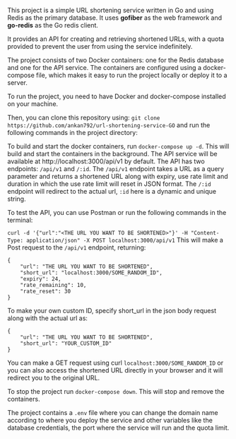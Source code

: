 This project is a simple URL shortening service written in Go and using Redis as the primary database. It uses **gofiber** as the web framework and **go-redis** as the Go redis client.

It provides an API for creating and retrieving shortened URLs, with a quota provided to prevent the user from using the service indefinitely.

The project consists of two Docker containers: one for the Redis database and one for the API service. The containers are configured using a docker-compose file, which makes it easy to run the project locally or deploy it to a server.

To run the project, you need to have Docker and docker-compose installed on your machine. 

Then, you can clone this repository using:
```git clone https://github.com/ankan792/url-shortening-service-GO```
and run the following commands in the project directory:

To build and start the docker containers, run ```docker-compose up -d```.
This will build and start the containers in the background. The API service will be available at http://localhost:3000/api/v1 by default. 
The API has two endpoints: `/api/v1` and `/:id`. 
The `/api/v1` endpoint takes a URL as a query parameter and returns a shortened URL along with expiry, use rate limit and duration in which the use rate limit will reset in JSON format. 
The `/:id` endpoint will redirect to the actual url, `:id` here is a dynamic and unique string.

To test the API, you can use Postman or run the following commands in the terminal:

```curl -d '{"url":"<THE URL YOU WANT TO BE SHORTENED>"}' -H "Content-Type: application/json" -X POST localhost:3000/api/v1```
This will make a Post request to the `/api/v1` endpoint, returning:
```
{
    "url": "THE URL YOU WANT TO BE SHORTENED",
    "short_url": "localhost:3000/SOME_RANDOM_ID",
    "expiry": 24,
    "rate_remaining": 10,
    "rate_reset": 30
}
```
To make your own custom ID, specify short_url in the json body request along with the actual url as:
```
{
    "url": "THE URL YOU WANT TO BE SHORTENED",
    "short_url": "YOUR_CUSTOM_ID"
}
```
You can make a GET request using curl ```localhost:3000/SOME_RANDOM_ID``` or you can also access the shortened URL directly in your browser and it will redirect you to the original URL.

To stop the project run ```docker-compose down```. This will stop and remove the containers.

The project contains a `.env` file where you can change the domain name according to where you deploy the service and other variables like the database credentials, the port where the service will run and the quota limit.

